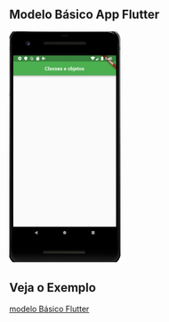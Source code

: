 ## Modelo Básico App Flutter 

<img src="https://github.com/nathanbazon/senac/blob/master/aula4/Capturar.PNG" width="200">

## Veja o Exemplo

[modelo Básico Flutter](modelo.dart)
